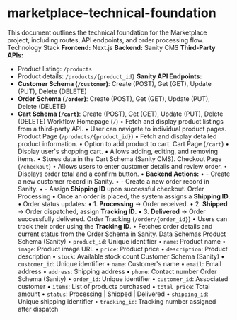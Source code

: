 # marketplace-technical-foundation
This document outlines the technical foundation for the Marketplace project, including routes, API endpoints, and order processing flow.
Technology Stack
**Frontend:** Next.js
**Backend:** Sanity CMS
**Third-Party APIs:**
- Product listing: `/products`
- Product details: `/products/{product_id}`
**Sanity API Endpoints:**
- **Customer Schema (`/customer`)**: Create (POST), Get (GET), Update (PUT), Delete (DELETE)
- **Order Schema (`/order`)**: Create (POST), Get (GET), Update (PUT), Delete (DELETE)
- **Cart Schema (`/cart`)**: Create (POST), Get (GET), Update (PUT), Delete (DELETE)
Workflow
Homepage (`/`)
•	Fetch and display product listings from a third-party API.
•	User can navigate to individual product pages.
Product Page (`/products/{product_id}`)
•	Fetch and display detailed product information.
•	Option to add product to cart.
Cart Page (`/cart`)
•	Display user's shopping cart.
•	Allows adding, editing, and removing items.
•	Stores data in the Cart Schema (Sanity CMS).
Checkout Page (`/checkout`)
•	Allows users to enter customer details and review order.
•	Displays order total and a confirm button.
•	**Backend Actions:**
•	- Create a new customer record in Sanity.
•	- Create a new order record in Sanity.
•	- Assign **Shipping ID** upon successful checkout.
Order Processing
•	Once an order is placed, the system assigns a **Shipping ID**.
•	Order status updates:
•	1. **Processing** → Order received.
•	2. **Shipped** → Order dispatched, assign **Tracking ID**.
•	3. **Delivered** → Order successfully delivered.
Order Tracking (`/order/{order_id}`)
•	Users can track their order using the **Tracking ID**.
•	Fetches order details and current status from the Order Schema in Sanity.
Data Schemas
Product Schema (Sanity)
•	`product_id`: Unique identifier
•	`name`: Product name
•	`image`: Product image URL
•	`price`: Product price
•	`description`: Product description
•	`stock`: Available stock count
Customer Schema (Sanity)
•	`customer_id`: Unique identifier
•	`name`: Customer's name
•	`email`: Email address
•	`address`: Shipping address
•	`phone`: Contact number
Order Schema (Sanity)
•	`order_id`: Unique identifier
•	`customer_id`: Associated customer
•	`items`: List of products purchased
•	`total_price`: Total amount
•	`status`: Processing | Shipped | Delivered
•	`shipping_id`: Unique shipping identifier
•	`tracking_id`: Tracking number assigned after dispatch


